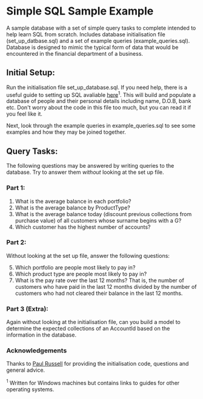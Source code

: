 # Simple SQL Sample Example

A sample database with a set of simple query tasks to complete intended to help learn SQL from scratch. Includes database initialisation file (set_up_datbase.sql) and a set of example queries (example_queries.sql). Database is designed to mimic the typical form of data that would be encountered in the financial department of a business.


## Initial Setup:

Run the initialisation file set_up_database.sql. If you need help, there is a useful guide to setting up SQL avaliable [here](https://docs.microsoft.com/en-us/sql/database-engine/install-windows/install-sql-server?view=sql-server-ver15 "Guide to setting up SQL")<sup>1</sup>. This will build and populate a database of people and their personal details including name, D.O.B, bank etc. Don't worry about the code in this file too much, but you can read it if you feel like it.

Next, look through the example queries in example_queries.sql to see some examples and how they may be joined together.


## Query Tasks:

The following questions may be answered by writing queries to the database. Try to answer them *without* looking at the set up file.


### Part 1:

1. What is the average balance in each portfolio?
2. What is the average balance by ProductType?
3. What is the average balance today (discount previous collections from purchase value) of all customers whose surname begins with a G?
4. Which customer has the highest number of accounts?

### Part 2:
Without looking at the set up file, answer the following questions:

5. Which portfolio are people most likely to pay in?
6. Which product type are people most likely to pay in?
7. What is the pay rate over the last 12 months? That is, the number of customers who have paid in the last 12 months divided by the number of customers who had not cleared their balance in the last 12 months.

### Part 3 (Extra):
Again without looking at the initialisation file, can you build a model to determine the expected collections of an AccountId based on the information in the database.


### Acknowledgements
Thanks to [Paul Russell](https://github.com/pt-russell "Paul Russell Github") for providing the initialisation code, questions and general advice.


<sup>1</sup> Written for Windows machines but contains links to guides for other operating systems.
